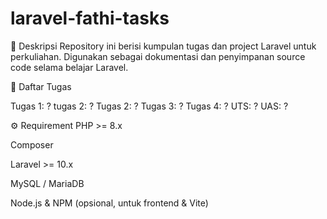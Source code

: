 # laravel-fathi-tasks

📌 Deskripsi
Repository ini berisi kumpulan tugas dan project Laravel untuk perkuliahan.
Digunakan sebagai dokumentasi dan penyimpanan source code selama belajar Laravel.


📂 Daftar Tugas

Tugas 1: ?
tugas 2: ?
Tugas 2: ?
Tugas 3: ?
Tugas 4: ?
UTS: ?
UAS: ?

⚙️ Requirement
PHP >= 8.x

Composer

Laravel >= 10.x

MySQL / MariaDB

Node.js & NPM (opsional, untuk frontend & Vite)
